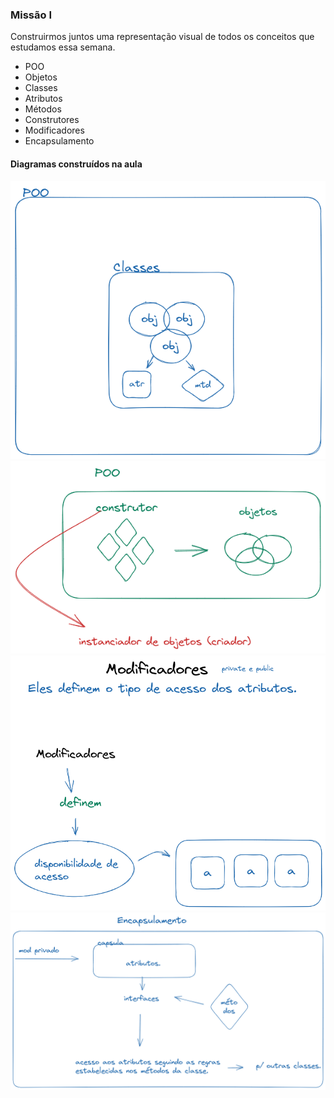 ### Missão I

Construirmos juntos uma representação visual de todos os conceitos que estudamos essa semana. 

- POO
- Objetos
- Classes
- Atributos
- Métodos
- Construtores
- Modificadores
- Encapsulamento

#### Diagramas construídos na aula

![poo](img/poo.png)
![construtor](img/construtor.png)
![modificadores](img/modificadores.png)
![encapsulamento](img/encapsulamento.png)

